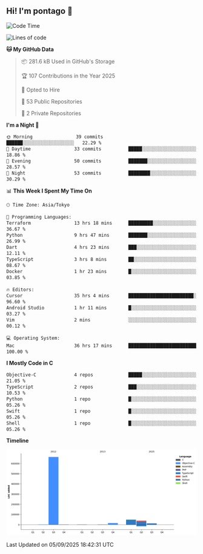## Hi! I'm pontago 👋

<!--START_SECTION:waka-->
![Code Time](http://img.shields.io/badge/Code%20Time-615%20hrs%2015%20mins-blue)

![Lines of code](https://img.shields.io/badge/From%20Hello%20World%20I%27ve%20Written-779.9%20thousand%20lines%20of%20code-blue)

**🐱 My GitHub Data** 

> 📦 281.6 kB Used in GitHub's Storage 
 > 
> 🏆 107 Contributions in the Year 2025
 > 
> 💼 Opted to Hire
 > 
> 📜 53 Public Repositories 
 > 
> 🔑 2 Private Repositories 
 > 
**I'm a Night 🦉** 

```text
🌞 Morning                39 commits          ██████░░░░░░░░░░░░░░░░░░░   22.29 % 
🌆 Daytime                33 commits          █████░░░░░░░░░░░░░░░░░░░░   18.86 % 
🌃 Evening                50 commits          ███████░░░░░░░░░░░░░░░░░░   28.57 % 
🌙 Night                  53 commits          ████████░░░░░░░░░░░░░░░░░   30.29 % 
```


📊 **This Week I Spent My Time On** 

```text
🕑︎ Time Zone: Asia/Tokyo

💬 Programming Languages: 
Terraform                13 hrs 18 mins      █████████░░░░░░░░░░░░░░░░   36.67 % 
Python                   9 hrs 47 mins       ███████░░░░░░░░░░░░░░░░░░   26.99 % 
Dart                     4 hrs 23 mins       ███░░░░░░░░░░░░░░░░░░░░░░   12.11 % 
TypeScript               3 hrs 8 mins        ██░░░░░░░░░░░░░░░░░░░░░░░   08.67 % 
Docker                   1 hr 23 mins        █░░░░░░░░░░░░░░░░░░░░░░░░   03.85 % 

🔥 Editors: 
Cursor                   35 hrs 4 mins       ████████████████████████░   96.60 % 
Android Studio           1 hr 11 mins        █░░░░░░░░░░░░░░░░░░░░░░░░   03.27 % 
Vim                      2 mins              ░░░░░░░░░░░░░░░░░░░░░░░░░   00.12 % 

💻 Operating System: 
Mac                      36 hrs 17 mins      █████████████████████████   100.00 % 
```

**I Mostly Code in C** 

```text
Objective-C              4 repos             █████░░░░░░░░░░░░░░░░░░░░   21.05 % 
TypeScript               2 repos             ███░░░░░░░░░░░░░░░░░░░░░░   10.53 % 
Python                   1 repo              █░░░░░░░░░░░░░░░░░░░░░░░░   05.26 % 
Swift                    1 repo              █░░░░░░░░░░░░░░░░░░░░░░░░   05.26 % 
Shell                    1 repo              █░░░░░░░░░░░░░░░░░░░░░░░░   05.26 % 
```



**Timeline**

![Lines of Code chart](https://raw.githubusercontent.com/pontago/pontago/main/assets/bar_graph.png)


 Last Updated on 05/09/2025 18:42:31 UTC
<!--END_SECTION:waka-->
